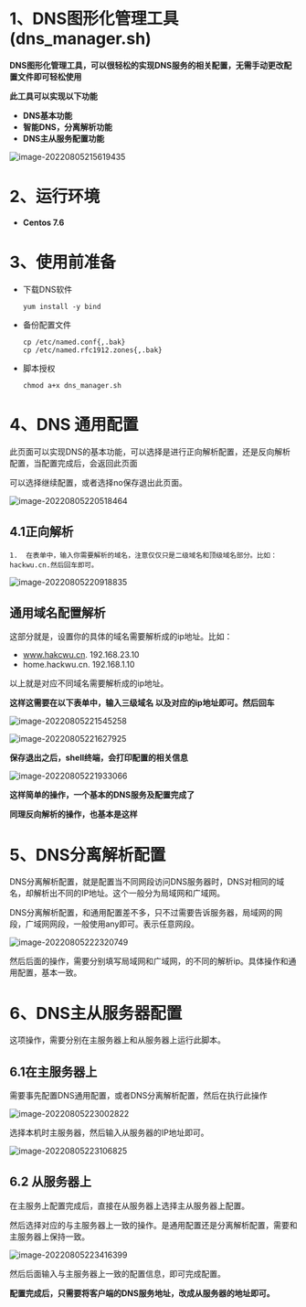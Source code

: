 # 1、DNS图形化管理工具 (dns_manager.sh)



​	**DNS图形化管理工具，可以很轻松的实现DNS服务的相关配置，无需手动更改配置文件即可轻松使用**

**此工具可以实现以下功能**

* **DNS基本功能**
* **智能DNS，分离解析功能**
* **DNS主从服务配置功能**

![image-20220805215619435](https://xingqiu-tuchuang-1256524210.cos.ap-shanghai.myqcloud.com/3029image-20220805215619435.png)



# 2、运行环境

* **Centos 7.6**



# 3、使用前准备

* 下载DNS软件

  ```shell
  yum install -y bind
  ```

* 备份配置文件

  ```she
  cp /etc/named.conf{,.bak}
  cp /etc/named.rfc1912.zones{,.bak}
  ```

* 脚本授权

  ```she
  chmod a+x dns_manager.sh
  ```



# 4、DNS 通用配置

​		此页面可以实现DNS的基本功能，可以选择是进行正向解析配置，还是反向解析配置，当配置完成后，会返回此页面

可以选择继续配置，或者选择no保存退出此页面。

![image-20220805220518464](https://xingqiu-tuchuang-1256524210.cos.ap-shanghai.myqcloud.com/3029image-20220805220518464.png)



## 4.1正向解析

 	1.  在表单中，输入你需要解析的域名，注意仅仅只是二级域名和顶级域名部分。比如：hackwu.cn.然后回车即可。

![image-20220805220918835](https://xingqiu-tuchuang-1256524210.cos.ap-shanghai.myqcloud.com/3029image-20220805220918835.png)



 ## 通用域名配置解析

这部分就是，设置你的具体的域名需要解析成的ip地址。比如：

   * www.hakcwu.cn.  	192.168.23.10
   * home.hackwu.cn.     192.168.1.10

以上就是对应不同域名需要解析成的ip地址。

**这样这需要在以下表单中，输入三级域名 以及对应的ip地址即可。然后回车**

![image-20220805221545258](https://xingqiu-tuchuang-1256524210.cos.ap-shanghai.myqcloud.com/3029image-20220805221545258.png)

![image-20220805221627925](https://xingqiu-tuchuang-1256524210.cos.ap-shanghai.myqcloud.com/3029image-20220805221627925.png)



**保存退出之后，shell终端，会打印配置的相关信息**

![image-20220805221933066](https://xingqiu-tuchuang-1256524210.cos.ap-shanghai.myqcloud.com/3029image-20220805221933066.png)

**这样简单的操作，一个基本的DNS服务及配置完成了**

**同理反向解析的操作，也基本是这样**



# 5、DNS分离解析配置

DNS分离解析配置，就是配置当不同网段访问DNS服务器时，DNS对相同的域名，却解析出不同的IP地址。这个一般分为局域网和广域网。

DNS分离解析配置，和通用配置差不多，只不过需要告诉服务器，局域网的网段，广域网网段，一般使用any即可。表示任意网段。

![image-20220805222320749](https://xingqiu-tuchuang-1256524210.cos.ap-shanghai.myqcloud.com/3029image-20220805222320749.png)

然后后面的操作，需要分别填写局域网和广域网，的不同的解析ip。具体操作和通用配置，基本一致。



# 6、DNS主从服务器配置

这项操作，需要分别在主服务器上和从服务器上运行此脚本。

## 6.1在主服务器上

需要事先配置DNS通用配置，或者DNS分离解析配置，然后在执行此操作

![image-20220805223002822](https://xingqiu-tuchuang-1256524210.cos.ap-shanghai.myqcloud.com/3029image-20220805223002822.png)

选择本机时主服务器，然后输入从服务器的IP地址即可。

![image-20220805223106825](https://xingqiu-tuchuang-1256524210.cos.ap-shanghai.myqcloud.com/30293029image-20220805223106825.png)



## 6.2 从服务器上

在主服务上配置完成后，直接在从服务器上选择主从服务器上配置。

然后选择对应的与主服务器上一致的操作。是通用配置还是分离解析配置，需要和主服务器上保持一致。

![image-20220805223416399](https://xingqiu-tuchuang-1256524210.cos.ap-shanghai.myqcloud.com/3029image-20220805223416399.png)

然后后面输入与主服务器上一致的配置信息，即可完成配置。

**配置完成后，只需要将客户端的DNS服务地址，改成从服务器的地址即可。**

